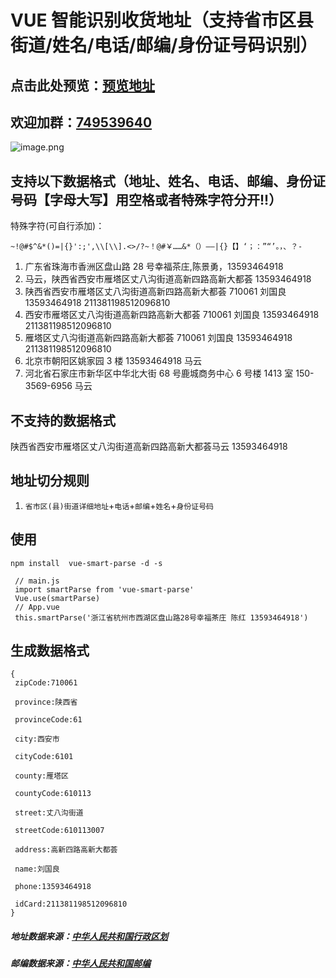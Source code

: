 # VUE 智能识别收货地址（支持省市区县街道/姓名/电话/邮编/身份证号码识别）

## 点击此处预览：[预览地址](https://wzc570738205.github.io/smartParsePro/)

## 欢迎加群：[749539640](https://jq.qq.com/?_wv=1027&k=55bQp1O)

![image.png](https://images.zenhubusercontent.com/5a2f3a3e8a75884b908ac8c4/841a8f31-052d-4afe-a6b9-8cdb72d4e4a7)


## 支持以下数据格式（地址、姓名、电话、邮编、身份证号码【字母大写】用空格或者特殊字符分开!!）

特殊字符(可自行添加)：

```
~!@#$^&*()=|{}':;',\\[\\].<>/?~！@#￥……&*（）——|{}【】‘；：”“’。，、？-

```

1. 广东省珠海市香洲区盘山路 28 号幸福茶庄,陈景勇，13593464918
2. 马云，陕西省西安市雁塔区丈八沟街道高新四路高新大都荟 13593464918
3. 陕西省西安市雁塔区丈八沟街道高新四路高新大都荟 710061 刘国良 13593464918 211381198512096810
4. 西安市雁塔区丈八沟街道高新四路高新大都荟 710061 刘国良 13593464918 211381198512096810
5. 雁塔区丈八沟街道高新四路高新大都荟 710061 刘国良 13593464918 211381198512096810
6. 北京市朝阳区姚家园 3 楼 13593464918 马云
7. 河北省石家庄市新华区中华北大街 68 号鹿城商务中心 6 号楼 1413 室 150-3569-6956 马云

## 不支持的数据格式

陕西省西安市雁塔区丈八沟街道高新四路高新大都荟马云 13593464918

## 地址切分规则

1. `省市区(县)街道详细地址`+`电话`+`邮编`+`姓名`+`身份证号码`

## 使用

```
npm install  vue-smart-parse -d -s
```

```
 // main.js
 import smartParse from 'vue-smart-parse'
 Vue.use(smartParse)
 // App.vue
 this.smartParse('浙江省杭州市西湖区盘山路28号幸福茶庄 陈红 13593464918')
```


## 生成数据格式

```
{
 zipCode:710061

 province:陕西省

 provinceCode:61

 city:西安市

 cityCode:6101

 county:雁塔区

 countyCode:610113

 street:丈八沟街道

 streetCode:610113007

 address:高新四路高新大都荟

 name:刘国良

 phone:13593464918

 idCard:211381198512096810
}
```

##### 地址数据来源：[中华人民共和国行政区划](https://github.com/modood/Administrative-divisions-of-China)

##### 邮编数据来源：[中华人民共和国邮编](https://github.com/xieranmaya/china-city-area-zip-data/blob/master/china-city-area-zip.json)
